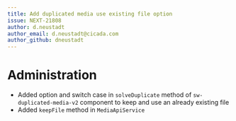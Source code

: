 ```yaml
---
title: Add duplicated media use existing file option
issue: NEXT-21808
author: d.neustadt
author_email: d.neustadt@cicada.com
author_github: dneustadt
---
```

# Administration
* Added option and switch case in `solveDuplicate` method of `sw-duplicated-media-v2` component to keep and use an already existing file
* Added `keepFile` method in `MediaApiService`
